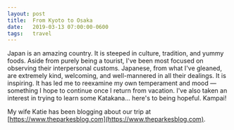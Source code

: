 ```yaml
---
layout: post
title:  From Kyoto to Osaka
date:   2019-03-13 07:00:00-0600
tags:   travel
---
```


Japan is an amazing country. It is steeped in culture, tradition, and yummy foods. Aside from purely being a tourist, I've been most focused on observing their interpersonal customs. Japanese, from what I've gleaned, are extremely kind, welcoming, and well-mannered in all their dealings. It is inspiring. It has led me to reexamine my own temperament and mood — something I hope to continue once I return from vacation. I've also taken an interest in trying to learn some Katakana... here's to being hopeful. Kampai!

My wife Katie has been blogging about our trip at [https://www.theparkesblog.com](https://www.theparkesblog.com).
